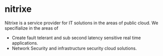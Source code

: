 # nitrixe
Nitrixe is a service provider for IT solutions in the areas of public cloud.
We specifialize in the areas of 
- Create fault telerant and sub second latency sensitive real time applications.
- Network Security and infrastructure security cloud solutions.


